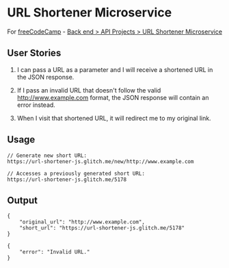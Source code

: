 # URL Shortener Microservice

For [freeCodeCamp](http://freecodecamp.com) - [Back end > API Projects > URL Shortener Microservice](https://www.freecodecamp.org/challenges/url-shortener-microservice)

## User Stories

1. I can pass a URL as a parameter and I will receive a shortened URL in the JSON response.

2. If I pass an invalid URL that doesn't follow the valid http://www.example.com format, the JSON response will contain an error instead.

3. When I visit that shortened URL, it will redirect me to my original link.

## Usage

```
// Generate new short URL:
https://url-shortener-js.glitch.me/new/http://www.example.com
```

```
// Accesses a previously generated short URL:
https://url-shortener-js.glitch.me/5178

```

## Output

```
{
    "original_url": "http://www.example.com",
    "short_url": "https://url-shortener-js.glitch.me/5178"
}
```

```
{
    "error": "Invalid URL."
}
```